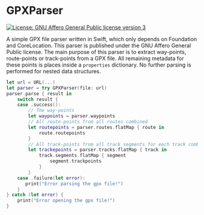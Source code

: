 # GPXParser

[![License: GNU Affero General Public license version 3](https://img.shields.io/badge/License-AGPLv3-blue.svg)](https://opensource.org/licenses/agpl-3.0)

A simple GPX file parser written in Swift, which only depends on Foundation and CoreLocation. This parser is published under the GNU Affero General Public license. The main purpose of this parser is to extract way-points, route-points or track-points from a GPX file. All remaining metadata for these points is places inside a `properties` dictionary. No further parsing is performed for nested data structures.

```Swift
let url = URL(...)
let parser = try GPXParser(file: url)
parser.parse { result in
	switch result {
	case .success():
		// The way-points
		let waypoints = parser.waypoints
		// All route-points from all routes combined
		let routepoints = parser.routes.flatMap { route in 
			route.routepoints 
		}
		// All track-points from all track segments for each track combined
      	let trackepoints = parser.tracks.flatMap { track in 
      		track.segments.flatMap { segment
      			segment.trackpoints 
      		}
      	}
	case .failure(let error):
       print("Error parsing the gpx file!")
	}
} catch (let error) {
	print("Error opening the gpx file!")
}
```
